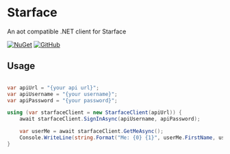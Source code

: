 # Starface
An aot compatible .NET client for Starface

[![NuGet](https://img.shields.io/nuget/v/Gamoya.Phone.Starface)](https://www.nuget.org/packages/Gamoya.Phone.Starface)
[![GitHub](https://img.shields.io/github/license/Gamoya/Starface)](https://github.com/Gamoya/Starface/blob/main/LICENSE)

## Usage

```C#

var apiUrl = "{your api url}";
var apiUsername = "{your username}";
var apiPassword = "{your password}";

using (var starfaceClient = new StarfaceClient(apiUrl)) {
    await starfaceClient.SignInAsync(apiUsername, apiPassword);

    var userMe = await starfaceClient.GetMeAsync();
    Console.WriteLine(string.Format("Me: {0} {1}", userMe.FirstName, userMe.FamilyName));
}

```
